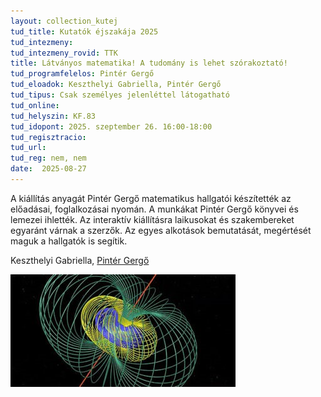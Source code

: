 ```yaml
---
layout: collection_kutej
tud_title: Kutatók éjszakája 2025
tud_intezmeny: 
tud_intezmeny_rovid: TTK
title: Látványos matematika! A tudomány is lehet szórakoztató!
tud_programfelelos: Pintér Gergő
tud_eloadok: Keszthelyi Gabriella, Pintér Gergő
tud_tipus: Csak személyes jelenléttel látogatható
tud_online: 
tud_helyszin: KF.83 
tud_idopont: 2025. szeptember 26. 16:00-18:00
tud_regisztracio: 
tud_url: 
tud_reg: nem, nem
date:  2025-08-27
---
```



A kiállítás anyagát Pintér Gergő matematikus hallgatói készítették az előadásai, foglalkozásai  nyomán. A munkákat Pintér Gergő könyvei és lemezei  ihlették. 
Az interaktív kiállításra laikusokat és szakembereket egyaránt várnak a szerzők. Az egyes alkotások  bemutatását, megértését maguk a hallgatók is segítik.

Keszthelyi Gabriella, [Pintér Gergő](https://tudprog.bme.hu/kutatok_ejszakaja/profilok/pinter_gergo)


![Látványos matematika! A tudomány is lehet szórakoztató!](../2025/images/latvanyos-matematika-a-tudomany-is-lehet-szorakoztato.jpg)
